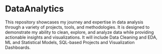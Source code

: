 # DataAnalytics
 This repository showcases my journey and expertise in data analysis through a variety of projects, tools, and methodologies. It is designed to demonstrate my ability to clean, explore, and analyze data while providing  
 actionable insights and visualizations. It will include Data Cleaning and EDA, ML and Statistical Models, SQL-based Projects and Visualization Dashboards.
